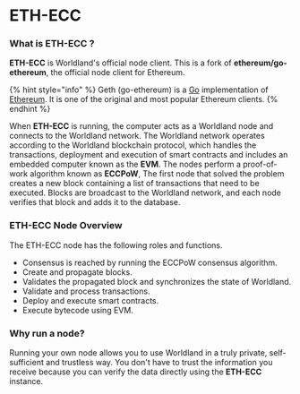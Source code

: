 # ETH-ECC

### What is ETH-ECC ?

**ETH-ECC** is Worldland's official node client. This is a fork of **ethereum/go-ethereum**, the official node client for Ethereum.

{% hint style="info" %}
Geth (go-ethereum) is a [Go](https://go.dev/) implementation of [Ethereum](https://ethereum.org/). It is one of the original and most popular Ethereum clients.
{% endhint %}

When **ETH-ECC** is running, the computer acts as a Worldland node and connects to the Worldland network. The Worldland network operates according to the Worldland blockchain protocol, which handles the transactions, deployment and execution of smart contracts and includes an embedded computer known as the **EVM**. The nodes perform a proof-of-work algorithm known as **ECCPoW**, The first node that solved the problem creates a new block containing a list of transactions that need to be executed. Blocks are broadcast to the Worldland network, and each node verifies that block and adds it to the database.



### ETH-ECC Node Overview&#x20;

The ETH-ECC node has the following roles and functions.

* Consensus is reached by running the ECCPoW consensus algorithm.&#x20;
* Create and propagate blocks.&#x20;
* Validates the propagated block and synchronizes the state of Worldland.&#x20;
* Validate and process transactions.&#x20;
* Deploy and execute smart contracts.&#x20;
* Execute bytecode using EVM.



### Why run a node?

Running your own node allows you to use Worldland in a truly private, self-sufficient and trustless way. You don't have to trust the information you receive because you can verify the data directly using the **ETH-ECC** instance.



